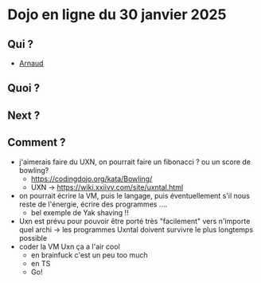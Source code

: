 # Dojo en ligne du 30 janvier 2025


## Qui ?

* [Arnaud](http://github.com/abailly)

## Quoi ?

## Next ?

## Comment ?

* j'aimerais faire du UXN, on pourrait faire un fibonacci ? ou un score de bowling?
    * https://codingdojo.org/kata/Bowling/
    * UXN -> https://wiki.xxiivv.com/site/uxntal.html
* on pourrait écrire la VM, puis le langage, puis éventuellement s'il nous reste de l'énergie, écrire des programmes ....
  * bel exemple de Yak shaving !!
* Uxn est prévu pour pouvoir être porté très "facilement" vers n'importe quel archi -> les programmes Uxntal doivent survivre le plus longtemps possible
* coder la VM Uxn ça a l'air cool
  * en brainfuck c'est un peu too much
  * en TS
  * Go!
